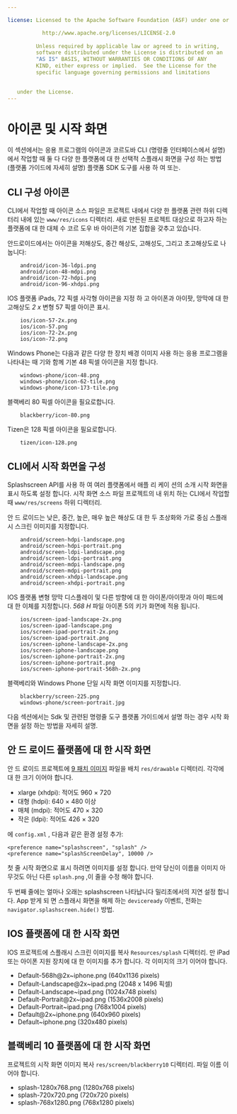 ```yaml
---

license: Licensed to the Apache Software Foundation (ASF) under one or more contributor license agreements. 저작권에 대한 추가 정보를 보려면 NOTICE 파일을 보십시오. ASF는 이 파일을 아파치 라이센스 2.0 (이하 "라이센스") 하에 배포합니다. 라이센스에 허가되지 않은 용도로는 이 파일을 사용하실 수 없습니다. You may obtain a copy of the License at

           http://www.apache.org/licenses/LICENSE-2.0
    
         Unless required by applicable law or agreed to in writing,
         software distributed under the License is distributed on an
         "AS IS" BASIS, WITHOUT WARRANTIES OR CONDITIONS OF ANY
         KIND, either express or implied.  See the License for the
         specific language governing permissions and limitations
    

   under the License.
---
```


# 아이콘 및 시작 화면

이 섹션에서는 응용 프로그램의 아이콘과 코르도바 CLI (명령줄 인터페이스에서 설명)에서 작업할 때 둘 다 다양 한 플랫폼에 대 한 선택적 스플래시 화면을 구성 하는 방법 (플랫폼 가이드에 자세히 설명) 플랫폼 SDK 도구를 사용 하 여 또는.

## CLI 구성 아이콘

CLI에서 작업할 때 아이콘 소스 파일은 프로젝트 내에서 다양 한 플랫폼 관련 하위 디렉터리 내에 있는 `www/res/icons` 디렉터리. 새로 만든된 프로젝트 대상으로 하고자 하는 플랫폼에 대 한 대체 수 코르 도우 바 아이콘의 기본 집합을 갖추고 있습니다.

안드로이드에서는 아이콘을 저해상도, 중간 해상도, 고해성도, 그리고 초고해상도로 나눕니다:

        android/icon-36-ldpi.png
        android/icon-48-mdpi.png
        android/icon-72-hdpi.png
        android/icon-96-xhdpi.png
    

IOS 플랫폼 iPads, 72 픽셀 사각형 아이콘을 지정 하 고 아이폰과 아이팟, 망막에 대 한 고해상도 *2 x* 변형 57 픽셀 아이콘 표시.

        ios/icon-57-2x.png
        ios/icon-57.png
        ios/icon-72-2x.png
        ios/icon-72.png
    

Windows Phone는 다음과 같은 다양 한 장치 배경 이미지 사용 하는 응용 프로그램을 나타내는 때 기와 함께 기본 48 픽셀 아이콘을 지정 합니다.

        windows-phone/icon-48.png
        windows-phone/icon-62-tile.png
        windows-phone/icon-173-tile.png
    

블랙베리 80 픽셀 아이콘을 필요로합니다.

        blackberry/icon-80.png
    

Tizen은 128 픽셀 아이콘을 필요로합니다.

        tizen/icon-128.png
    

## CLI에서 시작 화면을 구성

Splashscreen API를 사용 하 여 여러 플랫폼에서 애플 리 케이 션의 소개 시작 화면을 표시 하도록 설정 합니다. 시작 화면 소스 파일 프로젝트의 내 위치 하는 CLI에서 작업할 때 `www/res/screens` 하위 디렉터리.

안 드 로이드는 낮은, 중간, 높은, 매우 높은 해상도 대 한 두 초상화와 가로 중심 스플래시 스크린 이미지를 지정합니다.

        android/screen-hdpi-landscape.png
        android/screen-hdpi-portrait.png
        android/screen-ldpi-landscape.png
        android/screen-ldpi-portrait.png
        android/screen-mdpi-landscape.png
        android/screen-mdpi-portrait.png
        android/screen-xhdpi-landscape.png
        android/screen-xhdpi-portrait.png
    

IOS 플랫폼 변형 망막 디스플레이 및 다른 방향에 대 한 아이폰/아이팟과 아이 패드에 대 한 이체를 지정합니다. *568 H* 파일 아이폰 5의 키가 화면에 적용 됩니다.

        ios/screen-ipad-landscape-2x.png
        ios/screen-ipad-landscape.png
        ios/screen-ipad-portrait-2x.png
        ios/screen-ipad-portrait.png
        ios/screen-iphone-landscape-2x.png
        ios/screen-iphone-landscape.png
        ios/screen-iphone-portrait-2x.png
        ios/screen-iphone-portrait.png
        ios/screen-iphone-portrait-568h-2x.png
    

블랙베리와 Windows Phone 단일 시작 화면 이미지를 지정합니다.

        blackberry/screen-225.png
        windows-phone/screen-portrait.jpg
    

다음 섹션에서는 Sdk 및 관련된 명령줄 도구 플랫폼 가이드에서 설명 하는 경우 시작 화면을 설정 하는 방법을 자세히 설명.

## 안 드 로이드 플랫폼에 대 한 시작 화면

안 드 로이드 프로젝트에 [9 패치 이미지][1] 파일을 배치 `res/drawable` 디렉터리. 각각에 대 한 크기 이어야 합니다.

 [1]: https://developer.android.com/tools/help/draw9patch.html

*   xlarge (xhdpi): 적어도 960 × 720
*   대형 (hdpi): 640 × 480 이상
*   매체 (mdpi): 적어도 470 × 320
*   작은 (ldpi): 적어도 426 × 320

에 `config.xml` , 다음과 같은 환경 설정 추가:

    <preference name="splashscreen", "splash" />
    <preference name="splashScreenDelay", 10000 />
    

첫 줄 시작 화면으로 표시 하려면 이미지를 설정 합니다. 만약 당신이 이름을 이미지 아무것도 아닌 다른 `splash.png` ,이 줄을 수정 해야 합니다.

두 번째 줄에는 얼마나 오래는 splashscreen 나타납니다 밀리초에서의 지연 설정 합니다. App 받게 되 면 스플래시 화면을 해제 하는 `deviceready` 이벤트, 전화는 `navigator.splashscreen.hide()` 방법.

## IOS 플랫폼에 대 한 시작 화면

IOS 프로젝트에 스플래시 스크린 이미지를 복사 `Resources/splash` 디렉터리. 만 iPad 또는 아이폰 지원 장치에 대 한 이미지를 추가 합니다. 각 이미지의 크기 이어야 합니다.

*   Default-568h@2x~iphone.png (640x1136 pixels)
*   Default-Landscape@2x~ipad.png (2048 x 1496 픽셀)
*   Default-Landscape~ipad.png (1024x748 pixels)
*   Default-Portrait@2x~ipad.png (1536x2008 pixels)
*   Default-Portrait~ipad.png (768x1004 pixels)
*   Default@2x~iphone.png (640x960 pixels)
*   Default~iphone.png (320x480 pixels)

## 블랙베리 10 플랫폼에 대 한 시작 화면

프로젝트의 시작 화면 이미지 복사 `res/screen/blackberry10` 디렉터리. 파일 이름 이어야 합니다.

*   splash-1280x768.png (1280x768 pixels)
*   splash-720x720.png (720x720 pixels)
*   splash-768x1280.png (768x1280 pixels)